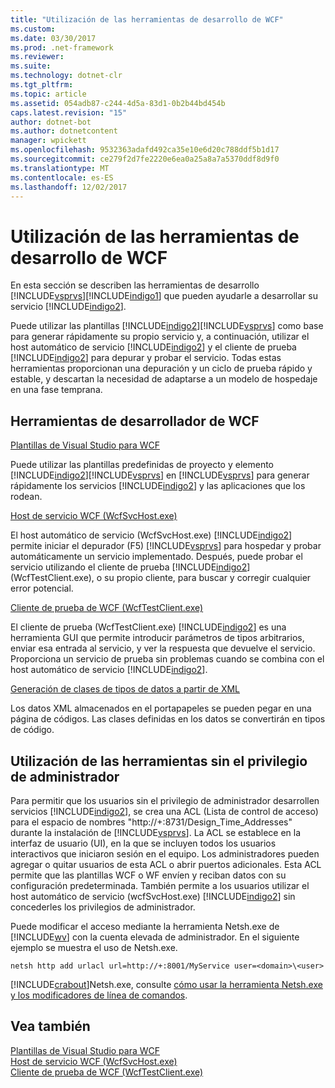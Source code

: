 ```yaml
---
title: "Utilización de las herramientas de desarrollo de WCF"
ms.custom: 
ms.date: 03/30/2017
ms.prod: .net-framework
ms.reviewer: 
ms.suite: 
ms.technology: dotnet-clr
ms.tgt_pltfrm: 
ms.topic: article
ms.assetid: 054adb87-c244-4d5a-83d1-0b2b44bd454b
caps.latest.revision: "15"
author: dotnet-bot
ms.author: dotnetcontent
manager: wpickett
ms.openlocfilehash: 9532363adafd492ca35e10e6d20c788ddf5b1d17
ms.sourcegitcommit: ce279f2d7fe2220e6ea0a25a8a7a5370ddf8d9f0
ms.translationtype: MT
ms.contentlocale: es-ES
ms.lasthandoff: 12/02/2017
---
```

# <a name="using-the-wcf-development-tools"></a>Utilización de las herramientas de desarrollo de WCF
En esta sección se describen las herramientas de desarrollo [!INCLUDE[vsprvs](../../../includes/vsprvs-md.md)][!INCLUDE[indigo1](../../../includes/indigo1-md.md)] que pueden ayudarle a desarrollar su servicio [!INCLUDE[indigo2](../../../includes/indigo2-md.md)].  
  
 Puede utilizar las plantillas [!INCLUDE[indigo2](../../../includes/indigo2-md.md)][!INCLUDE[vsprvs](../../../includes/vsprvs-md.md)] como base para generar rápidamente su propio servicio y, a continuación, utilizar el host automático de servicio [!INCLUDE[indigo2](../../../includes/indigo2-md.md)] y el cliente de prueba [!INCLUDE[indigo2](../../../includes/indigo2-md.md)] para depurar y probar el servicio. Todas estas herramientas proporcionan una depuración y un ciclo de prueba rápido y estable, y descartan la necesidad de adaptarse a un modelo de hospedaje en una fase temprana.  
  
## <a name="the-wcf-developer-tools"></a>Herramientas de desarrollador de WCF  
 [Plantillas de Visual Studio para WCF](../../../docs/framework/wcf/wcf-vs-templates.md)  
  
 Puede utilizar las plantillas predefinidas de proyecto y elemento [!INCLUDE[indigo2](../../../includes/indigo2-md.md)][!INCLUDE[vsprvs](../../../includes/vsprvs-md.md)] en [!INCLUDE[vsprvs](../../../includes/vsprvs-md.md)] para generar rápidamente los servicios [!INCLUDE[indigo2](../../../includes/indigo2-md.md)] y las aplicaciones que los rodean.  
  
 [Host de servicio WCF (WcfSvcHost.exe)](../../../docs/framework/wcf/wcf-service-host-wcfsvchost-exe.md)  
  
 El host automático de servicio (WcfSvcHost.exe) [!INCLUDE[indigo2](../../../includes/indigo2-md.md)] permite iniciar el depurador (F5) [!INCLUDE[vsprvs](../../../includes/vsprvs-md.md)] para hospedar y probar automáticamente un servicio implementado. Después, puede probar el servicio utilizando el cliente de prueba [!INCLUDE[indigo2](../../../includes/indigo2-md.md)] (WcfTestClient.exe), o su propio cliente, para buscar y corregir cualquier error potencial.  
  
 [Cliente de prueba de WCF (WcfTestClient.exe)](../../../docs/framework/wcf/wcf-test-client-wcftestclient-exe.md)  
  
 El cliente de prueba (WcfTestClient.exe) [!INCLUDE[indigo2](../../../includes/indigo2-md.md)] es una herramienta GUI que permite introducir parámetros de tipos arbitrarios, enviar esa entrada al servicio, y ver la respuesta que devuelve el servicio. Proporciona un servicio de prueba sin problemas cuando se combina con el host automático de servicio [!INCLUDE[indigo2](../../../includes/indigo2-md.md)].  
  
 [Generación de clases de tipos de datos a partir de XML](../../../docs/framework/wcf/generating-data-type-classes-from-xml.md)  
  
 Los datos XML almacenados en el portapapeles se pueden pegar en una página de códigos. Las clases definidas en los datos se convertirán en tipos de código.  
  
## <a name="using-the-tools-without-administrator-privilege"></a>Utilización de las herramientas sin el privilegio de administrador  
 Para permitir que los usuarios sin el privilegio de administrador desarrollen servicios [!INCLUDE[indigo2](../../../includes/indigo2-md.md)], se crea una ACL (Lista de control de acceso) para el espacio de nombres "http://+:8731/Design_Time_Addresses" durante la instalación de [!INCLUDE[vsprvs](../../../includes/vsprvs-md.md)]. La ACL se establece en la interfaz de usuario (UI), en la que se incluyen todos los usuarios interactivos que iniciaron sesión en el equipo. Los administradores pueden agregar o quitar usuarios de esta ACL o abrir puertos adicionales. Esta ACL permite que las plantillas WCF o WF envíen y reciban datos con su configuración predeterminada. También permite a los usuarios utilizar el host automático de servicio (wcfSvcHost.exe) [!INCLUDE[indigo2](../../../includes/indigo2-md.md)] sin concederles los privilegios de administrador.  
  
 Puede modificar el acceso mediante la herramienta Netsh.exe de [!INCLUDE[wv](../../../includes/wv-md.md)] con la cuenta elevada de administrador. En el siguiente ejemplo se muestra el uso de Netsh.exe.  
  
```  
netsh http add urlacl url=http://+:8001/MyService user=<domain>\<user>  
```  
  
 [!INCLUDE[crabout](../../../includes/crabout-md.md)]Netsh.exe, consulte [cómo usar la herramienta Netsh.exe y los modificadores de línea de comandos](http://go.microsoft.com/fwlink/?LinkId=97877).  
  
## <a name="see-also"></a>Vea también  
 [Plantillas de Visual Studio para WCF](../../../docs/framework/wcf/wcf-vs-templates.md)  
 [Host de servicio WCF (WcfSvcHost.exe)](../../../docs/framework/wcf/wcf-service-host-wcfsvchost-exe.md)  
 [Cliente de prueba de WCF (WcfTestClient.exe)](../../../docs/framework/wcf/wcf-test-client-wcftestclient-exe.md)
